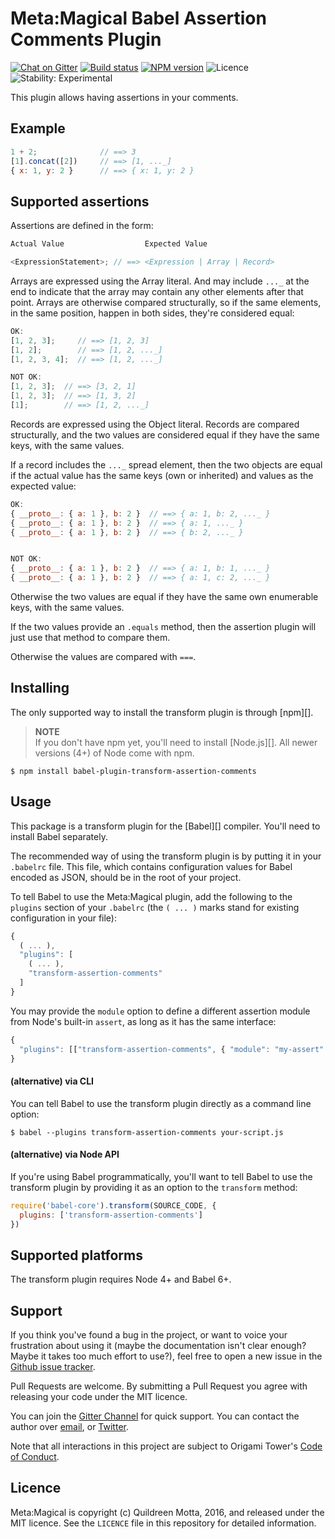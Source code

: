 # Meta:Magical Babel Assertion Comments Plugin

[![Chat on Gitter](https://img.shields.io/gitter/room/origamitower/discussion.svg?style=flat-square)](https://gitter.im/origamitower/discussion) 
[![Build status](https://img.shields.io/travis/origamitower/metamagical/master.svg?style=flat-square)](https://travis-ci.org/origamitower/metamagical) 
[![NPM version](https://img.shields.io/npm/v/babel-plugin-transform-assertion-comments.svg?style=flat-square)](https://npmjs.org/package/babel-plugin-transform-assertion-comments) 
![Licence](https://img.shields.io/npm/l/babel-plugin-transform-assertion-comments.svg?style=flat-square&label=licence) 
![Stability: Experimental](https://img.shields.io/badge/stability-experimental-orange.svg?style=flat-square)


This plugin allows having assertions in your comments.


## Example

```js
1 + 2;              // ==> 3
[1].concat([2])     // ==> [1, ..._]
{ x: 1, y: 2 }      // ==> { x: 1, y: 2 }
```


## Supported assertions

Assertions are defined in the form:

```js
Actual Value                  Expected Value

<ExpressionStatement>; // ==> <Expression | Array | Record>
```

Arrays are expressed using the Array literal. And may include
`..._` at the end to indicate that the array may contain any
other elements after that point. Arrays are otherwise compared
structurally, so if the same elements, in the same position,
happen in both sides, they're considered equal:

```js
OK:
[1, 2, 3];     // ==> [1, 2, 3]
[1, 2];        // ==> [1, 2, ..._]
[1, 2, 3, 4];  // ==> [1, 2, ..._]

NOT OK:
[1, 2, 3];  // ==> [3, 2, 1] 
[1, 2, 3];  // ==> [1, 3, 2]
[1];        // ==> [1, 2, ..._]
```

Records are expressed using the Object literal. Records are
compared structurally, and the two values are considered
equal if they have the same keys, with the same values.

If a record includes the `..._` spread element, then
the two objects are equal if the actual value has the
same keys (own or inherited) and values as the expected value:

```js
OK:
{ __proto__: { a: 1 }, b: 2 }  // ==> { a: 1, b: 2, ..._ }
{ __proto__: { a: 1 }, b: 2 }  // ==> { a: 1, ..._ }
{ __proto__: { a: 1 }, b: 2 }  // ==> { b: 2, ..._ }


NOT OK:
{ __proto__: { a: 1 }, b: 2 }  // ==> { a: 1, b: 1, ..._ }
{ __proto__: { a: 1 }, b: 2 }  // ==> { a: 1, c: 2, ..._ }
```

Otherwise the two values are equal if they have the same
own enumerable keys, with the same values.

If the two values provide an `.equals` method, then the assertion
plugin will just use that method to compare them.

Otherwise the values are compared with `===`.


## Installing

The only supported way to install the transform plugin is through [npm][].

> **NOTE**  
> If you don't have npm yet, you'll need to install [Node.js][]. All newer
> versions (4+) of Node come with npm.

```shell
$ npm install babel-plugin-transform-assertion-comments
```


## Usage

This package is a transform plugin for the [Babel][] compiler. You'll need to
install Babel separately.

The recommended way of using the transform plugin is by putting it in your
`.babelrc` file. This file, which contains configuration values for Babel
encoded as JSON, should be in the root of your project.

To tell Babel to use the Meta:Magical plugin, add the following to the `plugins`
section of your `.babelrc` (the `( ... )` marks stand for existing configuration
in your file):

```js
{
  ( ... ),
  "plugins": [
    ( ... ),
    "transform-assertion-comments"
  ]
}
```

You may provide the `module` option to define a different assertion module from
Node's built-in `assert`, as long as it has the same interface:

```js
{
  "plugins": [["transform-assertion-comments", { "module": "my-assert" }]]
}
```

#### (alternative) via CLI

You can tell Babel to use the transform plugin directly as a command line option:

```shell
$ babel --plugins transform-assertion-comments your-script.js
```


#### (alternative) via Node API

If you're using Babel programmatically, you'll want to tell Babel to use the
transform plugin by providing it as an option to the `transform` method:

```js
require('babel-core').transform(SOURCE_CODE, {
  plugins: ['transform-assertion-comments']
})
```


## Supported platforms

The transform plugin requires Node 4+ and Babel 6+.



## Support

If you think you've found a bug in the project, or want to voice your
frustration about using it (maybe the documentation isn't clear enough? Maybe
it takes too much effort to use?), feel free to open a new issue in the
[Github issue tracker](https://github.com/origamitower/metamagical/issues).

Pull Requests are welcome. By submitting a Pull Request you agree with releasing
your code under the MIT licence.

You can join the [Gitter Channel](https://gitter.im/origamitower/discussion) for quick support.
You can contact the author over [email](mailto:queen@robotlolita.me), or
[Twitter](https://twitter.com/robotlolita).

Note that all interactions in this project are subject to Origami Tower's
[Code of Conduct](https://github.com/origamitower/metamagical/blob/master/CODE_OF_CONDUCT.md).


## Licence

Meta:Magical is copyright (c) Quildreen Motta, 2016, and released under the MIT
licence. See the `LICENCE` file in this repository for detailed information.
